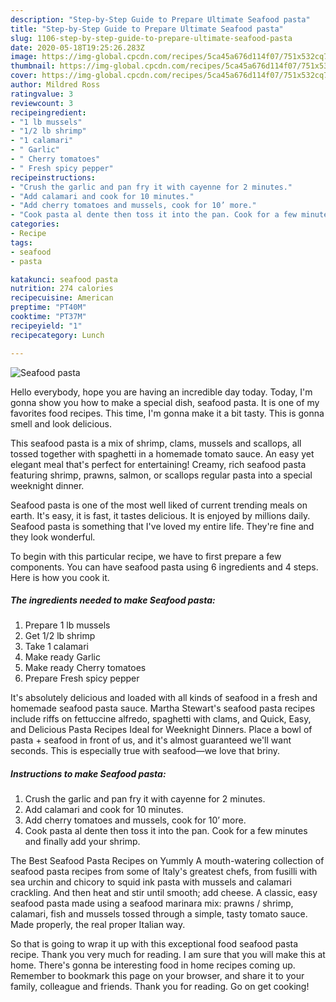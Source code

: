 ```yaml
---
description: "Step-by-Step Guide to Prepare Ultimate Seafood pasta"
title: "Step-by-Step Guide to Prepare Ultimate Seafood pasta"
slug: 1106-step-by-step-guide-to-prepare-ultimate-seafood-pasta
date: 2020-05-18T19:25:26.283Z
image: https://img-global.cpcdn.com/recipes/5ca45a676d114f07/751x532cq70/seafood-pasta-recipe-main-photo.jpg
thumbnail: https://img-global.cpcdn.com/recipes/5ca45a676d114f07/751x532cq70/seafood-pasta-recipe-main-photo.jpg
cover: https://img-global.cpcdn.com/recipes/5ca45a676d114f07/751x532cq70/seafood-pasta-recipe-main-photo.jpg
author: Mildred Ross
ratingvalue: 3
reviewcount: 3
recipeingredient:
- "1 lb mussels"
- "1/2 lb shrimp"
- "1 calamari"
- " Garlic"
- " Cherry tomatoes"
- " Fresh spicy pepper"
recipeinstructions:
- "Crush the garlic and pan fry it with cayenne for 2 minutes."
- "Add calamari and cook for 10 minutes."
- "Add cherry tomatoes and mussels, cook for 10’ more."
- "Cook pasta al dente then toss it into the pan. Cook for a few minutes and finally add your shrimp."
categories:
- Recipe
tags:
- seafood
- pasta

katakunci: seafood pasta 
nutrition: 274 calories
recipecuisine: American
preptime: "PT40M"
cooktime: "PT37M"
recipeyield: "1"
recipecategory: Lunch

---
```



![Seafood pasta](https://img-global.cpcdn.com/recipes/5ca45a676d114f07/751x532cq70/seafood-pasta-recipe-main-photo.jpg)

Hello everybody, hope you are having an incredible day today. Today, I'm gonna show you how to make a special dish, seafood pasta. It is one of my favorites food recipes. This time, I'm gonna make it a bit tasty. This is gonna smell and look delicious.

This seafood pasta is a mix of shrimp, clams, mussels and scallops, all tossed together with spaghetti in a homemade tomato sauce. An easy yet elegant meal that&#39;s perfect for entertaining! Creamy, rich seafood pasta featuring shrimp, prawns, salmon, or scallops regular pasta into a special weeknight dinner.

Seafood pasta is one of the most well liked of current trending meals on earth. It's easy, it is fast, it tastes delicious. It is enjoyed by millions daily. Seafood pasta is something that I've loved my entire life. They're fine and they look wonderful.


To begin with this particular recipe, we have to first prepare a few components. You can have seafood pasta using 6 ingredients and 4 steps. Here is how you cook it.

<!--inarticleads1-->

##### The ingredients needed to make Seafood pasta:

1. Prepare 1 lb mussels
1. Get 1/2 lb shrimp
1. Take 1 calamari
1. Make ready  Garlic
1. Make ready  Cherry tomatoes
1. Prepare  Fresh spicy pepper


It&#39;s absolutely delicious and loaded with all kinds of seafood in a fresh and homemade seafood pasta sauce. Martha Stewart&#39;s seafood pasta recipes include riffs on fettuccine alfredo, spaghetti with clams, and Quick, Easy, and Delicious Pasta Recipes Ideal for Weeknight Dinners. Place a bowl of pasta + seafood in front of us, and it&#39;s almost guaranteed we&#39;ll want seconds. This is especially true with seafood—we love that briny. 

<!--inarticleads2-->

##### Instructions to make Seafood pasta:

1. Crush the garlic and pan fry it with cayenne for 2 minutes.
1. Add calamari and cook for 10 minutes.
1. Add cherry tomatoes and mussels, cook for 10’ more.
1. Cook pasta al dente then toss it into the pan. Cook for a few minutes and finally add your shrimp.


The Best Seafood Pasta Recipes on Yummly A mouth-watering collection of seafood pasta recipes from some of Italy&#39;s greatest chefs, from fusilli with sea urchin and chicory to squid ink pasta with mussels and calamari crackling. And then heat and stir until smooth; add cheese. A classic, easy seafood pasta made using a seafood marinara mix: prawns / shrimp, calamari, fish and mussels tossed through a simple, tasty tomato sauce. Made properly, the real proper Italian way. 

So that is going to wrap it up with this exceptional food seafood pasta recipe. Thank you very much for reading. I am sure that you will make this at home. There's gonna be interesting food in home recipes coming up. Remember to bookmark this page on your browser, and share it to your family, colleague and friends. Thank you for reading. Go on get cooking!
